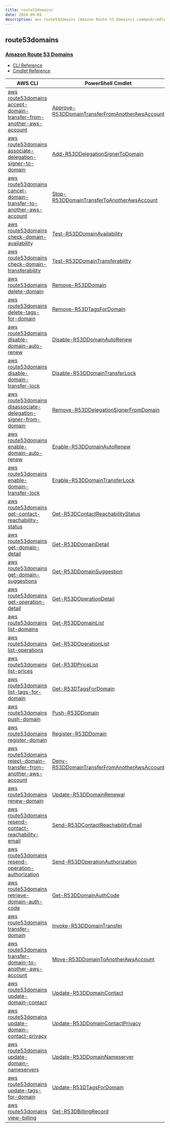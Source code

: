 ```yaml
---
title: route53domains
date: 2024-09-04
description: aws route53domains (Amazon Route 53 Domains) command/cmdlet list.
---
```


## route53domains

### [Amazon Route 53 Domains](https://aws.amazon.com/route53/)

* [CLI Reference](https://awscli.amazonaws.com/v2/documentation/api/latest/reference/route53domains/index.html)
* [Cmdlet Reference](https://docs.aws.amazon.com/powershell/latest/reference/items/Amazon_Route_53_Domains_cmdlets.html)

|AWS CLI|PowerShell Cmdlet|
|----|----|
|[aws route53domains accept-domain-transfer-from-another-aws-account](https://awscli.amazonaws.com/v2/documentation/api/latest/reference/route53domains/accept-domain-transfer-from-another-aws-account.html)|[Approve-R53DDomainTransferFromAnotherAwsAccount](https://docs.aws.amazon.com/powershell/latest/reference/items/Approve-R53DDomainTransferFromAnotherAwsAccount.html)|
|[aws route53domains associate-delegation-signer-to-domain](https://awscli.amazonaws.com/v2/documentation/api/latest/reference/route53domains/associate-delegation-signer-to-domain.html)|[Add-R53DDelegationSignerToDomain](https://docs.aws.amazon.com/powershell/latest/reference/items/Add-R53DDelegationSignerToDomain.html)|
|[aws route53domains cancel-domain-transfer-to-another-aws-account](https://awscli.amazonaws.com/v2/documentation/api/latest/reference/route53domains/cancel-domain-transfer-to-another-aws-account.html)|[Stop-R53DDomainTransferToAnotherAwsAccount](https://docs.aws.amazon.com/powershell/latest/reference/items/Stop-R53DDomainTransferToAnotherAwsAccount.html)|
|[aws route53domains check-domain-availability](https://awscli.amazonaws.com/v2/documentation/api/latest/reference/route53domains/check-domain-availability.html)|[Test-R53DDomainAvailability](https://docs.aws.amazon.com/powershell/latest/reference/items/Test-R53DDomainAvailability.html)|
|[aws route53domains check-domain-transferability](https://awscli.amazonaws.com/v2/documentation/api/latest/reference/route53domains/check-domain-transferability.html)|[Test-R53DDomainTransferability](https://docs.aws.amazon.com/powershell/latest/reference/items/Test-R53DDomainTransferability.html)|
|[aws route53domains delete-domain](https://awscli.amazonaws.com/v2/documentation/api/latest/reference/route53domains/delete-domain.html)|[Remove-R53DDomain](https://docs.aws.amazon.com/powershell/latest/reference/items/Remove-R53DDomain.html)|
|[aws route53domains delete-tags-for-domain](https://awscli.amazonaws.com/v2/documentation/api/latest/reference/route53domains/delete-tags-for-domain.html)|[Remove-R53DTagsForDomain](https://docs.aws.amazon.com/powershell/latest/reference/items/Remove-R53DTagsForDomain.html)|
|[aws route53domains disable-domain-auto-renew](https://awscli.amazonaws.com/v2/documentation/api/latest/reference/route53domains/disable-domain-auto-renew.html)|[Disable-R53DDomainAutoRenew](https://docs.aws.amazon.com/powershell/latest/reference/items/Disable-R53DDomainAutoRenew.html)|
|[aws route53domains disable-domain-transfer-lock](https://awscli.amazonaws.com/v2/documentation/api/latest/reference/route53domains/disable-domain-transfer-lock.html)|[Disable-R53DDomainTransferLock](https://docs.aws.amazon.com/powershell/latest/reference/items/Disable-R53DDomainTransferLock.html)|
|[aws route53domains disassociate-delegation-signer-from-domain](https://awscli.amazonaws.com/v2/documentation/api/latest/reference/route53domains/disassociate-delegation-signer-from-domain.html)|[Remove-R53DDelegationSignerFromDomain](https://docs.aws.amazon.com/powershell/latest/reference/items/Remove-R53DDelegationSignerFromDomain.html)|
|[aws route53domains enable-domain-auto-renew](https://awscli.amazonaws.com/v2/documentation/api/latest/reference/route53domains/enable-domain-auto-renew.html)|[Enable-R53DDomainAutoRenew](https://docs.aws.amazon.com/powershell/latest/reference/items/Enable-R53DDomainAutoRenew.html)|
|[aws route53domains enable-domain-transfer-lock](https://awscli.amazonaws.com/v2/documentation/api/latest/reference/route53domains/enable-domain-transfer-lock.html)|[Enable-R53DDomainTransferLock](https://docs.aws.amazon.com/powershell/latest/reference/items/Enable-R53DDomainTransferLock.html)|
|[aws route53domains get-contact-reachability-status](https://awscli.amazonaws.com/v2/documentation/api/latest/reference/route53domains/get-contact-reachability-status.html)|[Get-R53DContactReachabilityStatus](https://docs.aws.amazon.com/powershell/latest/reference/items/Get-R53DContactReachabilityStatus.html)|
|[aws route53domains get-domain-detail](https://awscli.amazonaws.com/v2/documentation/api/latest/reference/route53domains/get-domain-detail.html)|[Get-R53DDomainDetail](https://docs.aws.amazon.com/powershell/latest/reference/items/Get-R53DDomainDetail.html)|
|[aws route53domains get-domain-suggestions](https://awscli.amazonaws.com/v2/documentation/api/latest/reference/route53domains/get-domain-suggestions.html)|[Get-R53DDomainSuggestion](https://docs.aws.amazon.com/powershell/latest/reference/items/Get-R53DDomainSuggestion.html)|
|[aws route53domains get-operation-detail](https://awscli.amazonaws.com/v2/documentation/api/latest/reference/route53domains/get-operation-detail.html)|[Get-R53DOperationDetail](https://docs.aws.amazon.com/powershell/latest/reference/items/Get-R53DOperationDetail.html)|
|[aws route53domains list-domains](https://awscli.amazonaws.com/v2/documentation/api/latest/reference/route53domains/list-domains.html)|[Get-R53DDomainList](https://docs.aws.amazon.com/powershell/latest/reference/items/Get-R53DDomainList.html)|
|[aws route53domains list-operations](https://awscli.amazonaws.com/v2/documentation/api/latest/reference/route53domains/list-operations.html)|[Get-R53DOperationList](https://docs.aws.amazon.com/powershell/latest/reference/items/Get-R53DOperationList.html)|
|[aws route53domains list-prices](https://awscli.amazonaws.com/v2/documentation/api/latest/reference/route53domains/list-prices.html)|[Get-R53DPriceList](https://docs.aws.amazon.com/powershell/latest/reference/items/Get-R53DPriceList.html)|
|[aws route53domains list-tags-for-domain](https://awscli.amazonaws.com/v2/documentation/api/latest/reference/route53domains/list-tags-for-domain.html)|[Get-R53DTagsForDomain](https://docs.aws.amazon.com/powershell/latest/reference/items/Get-R53DTagsForDomain.html)|
|[aws route53domains push-domain](https://awscli.amazonaws.com/v2/documentation/api/latest/reference/route53domains/push-domain.html)|[Push-R53DDomain](https://docs.aws.amazon.com/powershell/latest/reference/items/Push-R53DDomain.html)|
|[aws route53domains register-domain](https://awscli.amazonaws.com/v2/documentation/api/latest/reference/route53domains/register-domain.html)|[Register-R53DDomain](https://docs.aws.amazon.com/powershell/latest/reference/items/Register-R53DDomain.html)|
|[aws route53domains reject-domain-transfer-from-another-aws-account](https://awscli.amazonaws.com/v2/documentation/api/latest/reference/route53domains/reject-domain-transfer-from-another-aws-account.html)|[Deny-R53DDomainTransferFromAnotherAwsAccount](https://docs.aws.amazon.com/powershell/latest/reference/items/Deny-R53DDomainTransferFromAnotherAwsAccount.html)|
|[aws route53domains renew-domain](https://awscli.amazonaws.com/v2/documentation/api/latest/reference/route53domains/renew-domain.html)|[Update-R53DDomainRenewal](https://docs.aws.amazon.com/powershell/latest/reference/items/Update-R53DDomainRenewal.html)|
|[aws route53domains resend-contact-reachability-email](https://awscli.amazonaws.com/v2/documentation/api/latest/reference/route53domains/resend-contact-reachability-email.html)|[Send-R53DContactReachabilityEmail](https://docs.aws.amazon.com/powershell/latest/reference/items/Send-R53DContactReachabilityEmail.html)|
|[aws route53domains resend-operation-authorization](https://awscli.amazonaws.com/v2/documentation/api/latest/reference/route53domains/resend-operation-authorization.html)|[Send-R53DOperationAuthorization](https://docs.aws.amazon.com/powershell/latest/reference/items/Send-R53DOperationAuthorization.html)|
|[aws route53domains retrieve-domain-auth-code](https://awscli.amazonaws.com/v2/documentation/api/latest/reference/route53domains/retrieve-domain-auth-code.html)|[Get-R53DDomainAuthCode](https://docs.aws.amazon.com/powershell/latest/reference/items/Get-R53DDomainAuthCode.html)|
|[aws route53domains transfer-domain](https://awscli.amazonaws.com/v2/documentation/api/latest/reference/route53domains/transfer-domain.html)|[Invoke-R53DDomainTransfer](https://docs.aws.amazon.com/powershell/latest/reference/items/Invoke-R53DDomainTransfer.html)|
|[aws route53domains transfer-domain-to-another-aws-account](https://awscli.amazonaws.com/v2/documentation/api/latest/reference/route53domains/transfer-domain-to-another-aws-account.html)|[Move-R53DDomainToAnotherAwsAccount](https://docs.aws.amazon.com/powershell/latest/reference/items/Move-R53DDomainToAnotherAwsAccount.html)|
|[aws route53domains update-domain-contact](https://awscli.amazonaws.com/v2/documentation/api/latest/reference/route53domains/update-domain-contact.html)|[Update-R53DDomainContact](https://docs.aws.amazon.com/powershell/latest/reference/items/Update-R53DDomainContact.html)|
|[aws route53domains update-domain-contact-privacy](https://awscli.amazonaws.com/v2/documentation/api/latest/reference/route53domains/update-domain-contact-privacy.html)|[Update-R53DDomainContactPrivacy](https://docs.aws.amazon.com/powershell/latest/reference/items/Update-R53DDomainContactPrivacy.html)|
|[aws route53domains update-domain-nameservers](https://awscli.amazonaws.com/v2/documentation/api/latest/reference/route53domains/update-domain-nameservers.html)|[Update-R53DDomainNameserver](https://docs.aws.amazon.com/powershell/latest/reference/items/Update-R53DDomainNameserver.html)|
|[aws route53domains update-tags-for-domain](https://awscli.amazonaws.com/v2/documentation/api/latest/reference/route53domains/update-tags-for-domain.html)|[Update-R53DTagsForDomain](https://docs.aws.amazon.com/powershell/latest/reference/items/Update-R53DTagsForDomain.html)|
|[aws route53domains view-billing](https://awscli.amazonaws.com/v2/documentation/api/latest/reference/route53domains/view-billing.html)|[Get-R53DBillingRecord](https://docs.aws.amazon.com/powershell/latest/reference/items/Get-R53DBillingRecord.html)|

